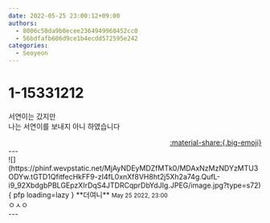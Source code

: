 ```yaml
---
date: 2022-05-25 23:00:12+09:00
authors:
  - 8006c50da9b0ecee2364949960452cc0
  - 56bdfafb606d9ce1b4ecdd572595e242
categories:
  - Seoyeon
---
```


# 1-15331212

<div class="post-container" markdown="1">
<div class="content-container md-sidebar__scrollwrap" markdown="1">

서연이는 갔지만<br>나는 서연이를 보내지 아니 하였습니다

</div>
</div>

<div style="text-align: right;" markdown="1">
<a href="https://weverse.io/fromis9/fanpost/1-15331212" style="text-align: right;">:material-share:{.big-emoji}</a>
</div>
---

<div class="comments-container md-sidebar__scrollwrap" markdown="1">
<div class="comment" markdown="1">
<div class='id-container' markdown="1">
![](https://phinf.wevpstatic.net/MjAyNDEyMDZfMTk0/MDAxNzMzNDYzMTU3ODYw.tGTD1QfitfecHkFF9-zI4fL0xnXf8VH8ht2j5Xh2a74g.QufL-i9_92XbdgbPBLGEpzXIrDqS4JTDRCqprDbYdJIg.JPEG/image.jpg?type=s72){ pfp loading=lazy }
**<span class="artist">더여니</span>** <small>May 25 2022, 23:00</small><br>
</div>
<div class='comment-body' markdown="1">
ㅇㅅㅇ
</div>
</div>
</div>
---
